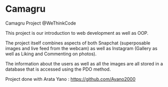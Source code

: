 # Camagru
Camagru Project @WeThinkCode

This project is our introduction to web development as well as OOP.

The project itself combines aspects of both Snapchat (superposable images
and live feed from the webcam) as well as Instagram (Gallery as well as Liking
and Commenting on photos).

The information about the users as well as all the images are all stored in a
database that is accessed using the PDO method.  

Project done with Arata Yano : https://github.com/Ayano2000
